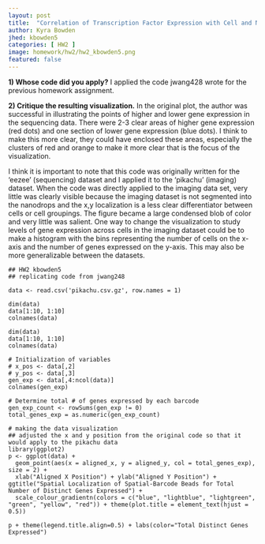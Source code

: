 ```yaml
---
layout: post
title:  "Correlation of Transcription Factor Expression with Cell and Nucleus Area"
author: Kyra Bowden
jhed: kbowden5
categories: [ HW2 ]
image: homework/hw2/hw2_kbowden5.png
featured: false
---
```

**1) Whose code did you apply?**
I applied the code jwang428 wrote for the previous homework assignment.

**2) Critique the resulting visualization.**
In the original plot, the author was successful in illustrating the points of higher and lower gene expression in the sequencing data. There were 2-3 clear areas of higher gene expression (red dots) and one section of lower gene expression (blue dots). I think to make this more clear, they could have enclosed these areas, especially the clusters of red and orange to make it more clear that is the focus of the visualization. 

I think it is important to note that this code was originally written for the ‘eezee’ (sequencing) dataset and I applied it to the ‘pikachu’ (imaging) dataset. When the code was directly applied to the imaging data set, very little was clearly visible because the imaging dataset is not segmented into the nanodrops and the x,y localization is a less clear differentiator between cells or cell groupings. The figure became a large condensed blob of color and very little was salient. One way to change the visualization to study levels of gene expression across cells in the imaging dataset could be to make a histogram with the bins representing the number of cells on the x-axis and the number of genes expressed on the y-axis. This may also be more generalizable between the datasets. 


```{r}
## HW2 kbowden5
## replicating code from jwang248

data <- read.csv('pikachu.csv.gz', row.names = 1)

dim(data)
data[1:10, 1:10]
colnames(data)

dim(data)
data[1:10, 1:10]
colnames(data)

# Initialization of variables
# x_pos <- data[,2]
# y_pos <- data[,3]
gen_exp <- data[,4:ncol(data)]
colnames(gen_exp)

# Determine total # of genes expressed by each barcode
gen_exp_count <- rowSums(gen_exp != 0)
total_genes_exp = as.numeric(gen_exp_count)

# making the data visualization
## adjusted the x and y position from the original code so that it would apply to the pikachu data
library(ggplot2)
p <- ggplot(data) + 
  geom_point(aes(x = aligned_x, y = aligned_y, col = total_genes_exp), size = 2) + 
  xlab("Aligned X Position") + ylab("Aligned Y Position") + ggtitle("Spatial Localization of Spatial-Barcode Beads for Total Number of Distinct Genes Expressed") +
  scale_colour_gradientn(colors = c("blue", "lightblue", "lightgreen", "green", "yellow", "red")) + theme(plot.title = element_text(hjust = 0.5))

p + theme(legend.title.align=0.5) + labs(color="Total Distinct Genes Expressed")
```
